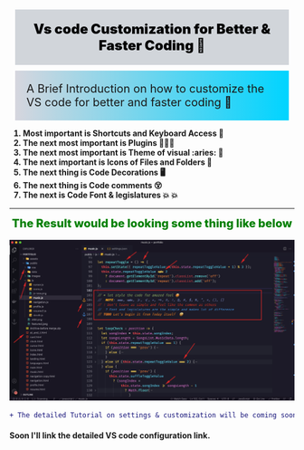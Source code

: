 <div style="background-color:#d1d5da; margin:10px;padding:20px;color:black;font-size:24px;font-weight:900;text-align:center">Vs code Customization for Better & Faster Coding 💯</div>

<div style="background: rgb(2,0,36);
background: linear-gradient(90deg, rgba(2,0,36,1) 0%, rgba(214,214,222,1) 0%, rgba(0,212,255,1) 100%);margin:10px;padding:20px;font-size:20px;font-weight:400;left:10px;right:10px">A Brief Introduction on how to customize the VS code for better and faster coding 🤩
</div>

<section>
    <ol style="font-weight:700">
        <li> Most important is Shortcuts and Keyboard Access 💯</li>
        <li>The next most important is Plugins 🥇🥇🥇</li>
        <li>The next most important is Theme of visual :aries: 🤤</li>
        <li>The next important is Icons of Files and Folders 📁</li>
        <li>The next thing is Code Decorations 🖥️</li>
        <li>The next thing is Code comments 😵</li>
        <li>The next is Code Font & legislatures 💥 💥</li>
    </ol>
</section>

<!--  The Result would be looking some thing like below -->

---

<div style="text-align:center;font-weight:800;font-size:20px;color:green">The Result would be looking some thing like below </div>
<br />

<img src="../Content/Screens/full VS code SS.png" alt="Getting Started" />

```diff
+ The detailed Tutorial on settings & customization will be coming soon
```

#### Soon I'll link the detailed VS code configuration link.

<!-- h1: 32px, h2: 24px, h3: 18.72px, h4: 16px, h5: 13.28px, h6: 12px -->
